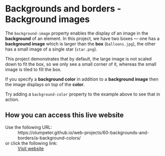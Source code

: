 # Backgrounds and borders - Background images

The <code>background-image</code> property enables the display of an image in the **background** of an element. In this project, we have two boxes — one has a **background image** which is larger than the **box** (<code>balloons.jpg</code>), the other has a small image of a single star (<code>star.png</code>).
    
This project demonstrates that by default, the large image is not scaled down to fit the box, so we only see a small corner of it, whereas the small image is tiled to fill the box.
    
If you specify a **background color** in addition to a **background image** then the image displays on top of the **color**. 

Try adding a <code>background-color</code> property to the example above to see that in action.

## How you can access this live website

<dl>
  Use the following URL:
  <dd>
    https://olumpeter.github.io/web-projects/60-backgrounds-and-borders/a-background-colors/
  </dd>
  or click the following link:
  <dd>
    <a href="https://olumpeter.github.io/web-projects/60-backgrounds-and-borders/a-background-colors/">Visit website</a>
  </dd>
</dl>

